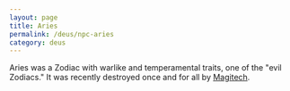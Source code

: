 ```yaml
---
layout: page
title: Aries
permalink: /deus/npc-aries
category: deus
---
```

Aries was a Zodiac with warlike and temperamental traits, one of the &quot;evil Zodiacs.&quot; It was recently destroyed once and for all by [Magitech](org-magitech).
